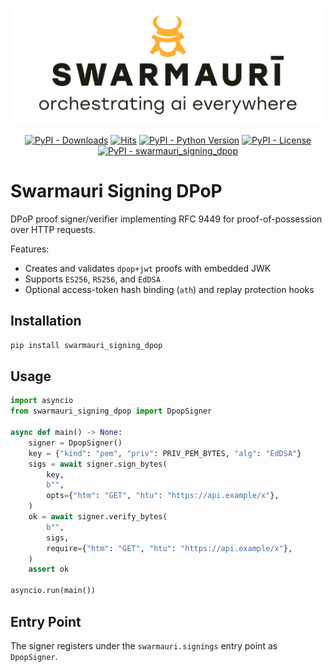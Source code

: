 ![Swamauri Logo](https://github.com/swarmauri/swarmauri-sdk/blob/main/assets/swarmauri.brand.theme.svg)

<p align="center">
    <a href="https://pypi.org/project/swarmauri_signing_dpop/">
        <img src="https://img.shields.io/pypi/dm/swarmauri_signing_dpop" alt="PyPI - Downloads"/></a>
    <a href="https://hits.sh/github.com/swarmauri/swarmauri-sdk/tree/master/pkgs/standards/swarmauri_signing_dpop/">
        <img alt="Hits" src="https://hits.sh/github.com/swarmauri/swarmauri-sdk/tree/master/pkgs/standards/swarmauri_signing_dpop.svg"/></a>
    <a href="https://pypi.org/project/swarmauri_signing_dpop/">
        <img src="https://img.shields.io/pypi/pyversions/swarmauri_signing_dpop" alt="PyPI - Python Version"/></a>
    <a href="https://pypi.org/project/swarmauri_signing_dpop/">
        <img src="https://img.shields.io/pypi/l/swarmauri_signing_dpop" alt="PyPI - License"/></a>
    <a href="https://pypi.org/project/swarmauri_signing_dpop/">
        <img src="https://img.shields.io/pypi/v/swarmauri_signing_dpop?label=swarmauri_signing_dpop&color=green" alt="PyPI - swarmauri_signing_dpop"/></a>
</p>

# Swarmauri Signing DPoP

DPoP proof signer/verifier implementing RFC 9449 for proof-of-possession over HTTP requests.

Features:
- Creates and validates `dpop+jwt` proofs with embedded JWK
- Supports `ES256`, `RS256`, and `EdDSA`
- Optional access-token hash binding (`ath`) and replay protection hooks

## Installation

```bash
pip install swarmauri_signing_dpop
```

## Usage

```python
import asyncio
from swarmauri_signing_dpop import DpopSigner

async def main() -> None:
    signer = DpopSigner()
    key = {"kind": "pem", "priv": PRIV_PEM_BYTES, "alg": "EdDSA"}
    sigs = await signer.sign_bytes(
        key,
        b"",
        opts={"htm": "GET", "htu": "https://api.example/x"},
    )
    ok = await signer.verify_bytes(
        b"",
        sigs,
        require={"htm": "GET", "htu": "https://api.example/x"},
    )
    assert ok

asyncio.run(main())
```

## Entry Point

The signer registers under the `swarmauri.signings` entry point as `DpopSigner`.
